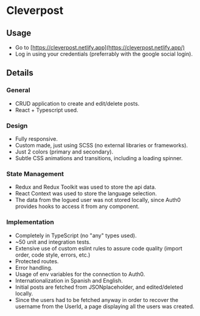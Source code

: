 # Cleverpost

## Usage

- Go to [https://cleverpost.netlify.app](https://cleverpost.netlify.app/)
- Log in using your credentials (preferrably with the google social login).

## Details

### General

- CRUD application to create and edit/delete posts.
- React + Typescript used.

### Design

- Fully responsive.
- Custom made, just using SCSS (no external libraries or frameworks).
- Just 2 colors (primary and secondary).
- Subtle CSS animations and transitions, including a loading spinner.

### State Management

- Redux and Redux Toolkit was used to store the api data.
- React Context was used to store the language selection.
- The data from the logued user was not stored locally, since Auth0 provides hooks to access it from any component.

### Implementation

- Completely in TypeScript (no "any" types used).
- ~50 unit and integration tests.
- Extensive use of custom eslint rules to assure code quality (import order, code style, errors, etc.)
- Protected routes.
- Error handling.
- Usage of env variables for the connection to Auth0.
- Internationalization in Spanish and English.
- Initial posts are fetched from JSONplaceholder, and edited/deleted locally.
- Since the users had to be fetched anyway in order to recover the username from the UserId, a page displaying all the users was created.
